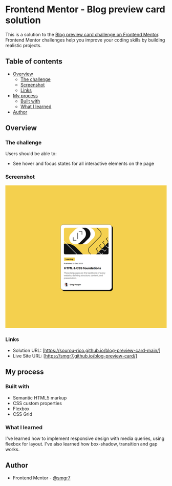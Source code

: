 # Frontend Mentor - Blog preview card solution

This is a solution to the [Blog preview card challenge on Frontend Mentor](https://www.frontendmentor.io/challenges/blog-preview-card-ckPaj01IcS). Frontend Mentor challenges help you improve your coding skills by building realistic projects.

## Table of contents

- [Overview](#overview)
  - [The challenge](#the-challenge)
  - [Screenshot](#screenshot)
  - [Links](#links)
- [My process](#my-process)
  - [Built with](#built-with)
  - [What I learned](#what-i-learned)
- [Author](#author)

## Overview

### The challenge

Users should be able to:

- See hover and focus states for all interactive elements on the page

### Screenshot

![](./preview.png)

### Links

- Solution URL: [https://sourou-rico.github.io/blog-preview-card-main/]
- Live Site URL: [https://smgr7.github.io/blog-preview-card/]

## My process

### Built with

- Semantic HTML5 markup
- CSS custom properties
- Flexbox
- CSS Grid

### What I learned

I've learned how to implement responsive design with media queries, using flexbox for layout. I've also learned how box-shadow, transition and gap works.

## Author

- Frontend Mentor - [@smgr7](https://www.frontendmentor.io/profile/smgr7)
